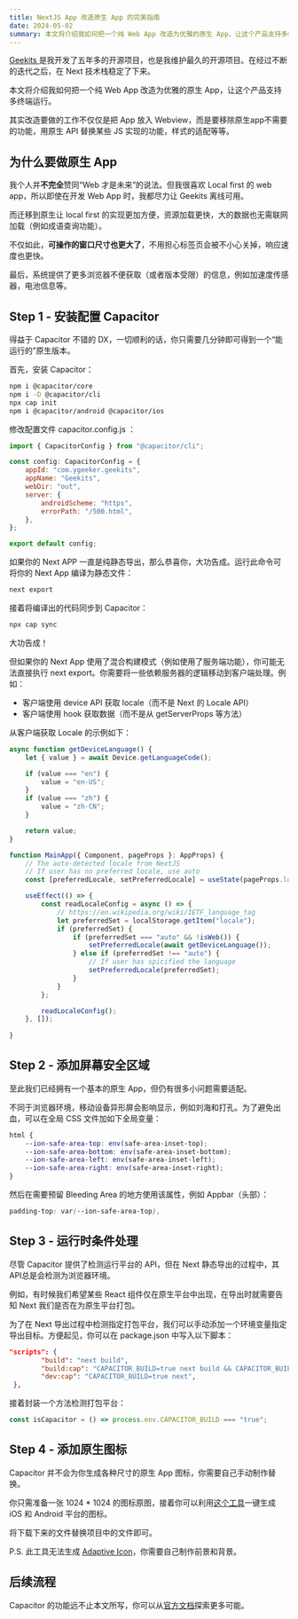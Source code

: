 ```yaml
---
title: NextJS App 改造原生 App 的完美指南
date: 2024-05-02
summary: 本文将介绍我如何把一个纯 Web App 改造为优雅的原生 App，让这个产品支持多终端运行。
---
```



[Geekits ](https://geekits.ygeeker.com/)是我开发了五年多的开源项目，也是我维护最久的开源项目。在经过不断的迭代之后，在 Next 技术栈稳定了下来。

本文将介绍我如何把一个纯 Web App 改造为优雅的原生 App，让这个产品支持多终端运行。

其实改造要做的工作不仅仅是把 App 放入 Webview，而是要移除原生app不需要的功能，用原生 API 替换某些 JS 实现的功能，样式的适配等等。

## 为什么要做原生 App

我个人并**不完全**赞同“Web 才是未来”的说法。但我很喜欢 Local first 的 web app，所以即使在开发 Web App 时，我都尽力让 Geekits 离线可用。

而迁移到原生让 local first 的实现更加方便，资源加载更快，大的数据也无需联网加载（例如成语查询功能）。

不仅如此，**可操作的窗口尺寸也更大了**，不用担心标签页会被不小心关掉，响应速度也更快。

最后，系统提供了更多浏览器不便获取（或者版本受限）的信息，例如加速度传感器，电池信息等。

## Step 1 - 安装配置 Capacitor

得益于 Capacitor 不错的 DX，一切顺利的话，你只需要几分钟即可得到一个“能运行的”原生版本。

首先，安装 Capacitor：

```bash
npm i @capacitor/core
npm i -D @capacitor/cli
npx cap init
npm i @capacitor/android @capacitor/ios
```

修改配置文件  capacitor.config.js ：

```javascript
import { CapacitorConfig } from "@capacitor/cli";

const config: CapacitorConfig = {
	appId: "com.ygeeker.geekits",
	appName: "Geekits",
	webDir: "out",
	server: {
		androidScheme: "https",
		errorPath: "/500.html",
	},
};

export default config;
```

如果你的 Next APP 一直是纯静态导出，那么恭喜你，大功告成。运行此命令可将你的 Next App 编译为静态文件：

```bash
next export
```

接着将编译出的代码同步到 Capacitor：

```bash
npx cap sync
```

大功告成！

但如果你的 Next App 使用了混合构建模式（例如使用了服务端功能），你可能无法直接执行 next export。你需要将一些依赖服务器的逻辑移动到客户端处理。例如：
- 客户端使用 device API 获取 locale（而不是 Next 的 Locale API）
- 客户端使用 hook 获取数据（而不是从 getServerProps 等方法）

从客户端获取 Locale 的示例如下：

```javascript
async function getDeviceLanguage() {
	let { value } = await Device.getLanguageCode();

	if (value === "en") {
		value = "en-US";
	}
	if (value === "zh") {
		value = "zh-CN";
	}

	return value;
}

function MainApp({ Component, pageProps }: AppProps) {
	// The auto-detected locale from NextJS
	// If user has no preferred locale, use auto
	const [preferredLocale, setPreferredLocale] = useState(pageProps.locale);

	useEffect(() => {
		const readLocaleConfig = async () => {
			// https://en.wikipedia.org/wiki/IETF_language_tag
			let preferredSet = localStorage.getItem("locale");
			if (preferredSet) {
				if (preferredSet === "auto" && !isWeb()) {
					setPreferredLocale(await getDeviceLanguage());
				} else if (preferredSet !== "auto") {
					// If user has spicified the language
					setPreferredLocale(preferredSet);
				}
			}
		};

		readLocaleConfig();
	}, []);
	
}
```

## Step 2 - 添加屏幕安全区域

至此我们已经拥有一个基本的原生 App，但仍有很多小问题需要适配。

不同于浏览器环境，移动设备异形屏会影响显示，例如刘海和打孔。为了避免出血，可以在全局 CSS 文件加如下全局变量：

```css
html {
	--ion-safe-area-top: env(safe-area-inset-top);
	--ion-safe-area-bottom: env(safe-area-inset-bottom);
	--ion-safe-area-left: env(safe-area-inset-left);
	--ion-safe-area-right: env(safe-area-inset-right);
}
```

然后在需要预留 Bleeding Area 的地方使用该属性，例如 Appbar（头部）：

```css
padding-top: var(--ion-safe-area-top),
```

## Step 3 - 运行时条件处理

尽管 Capacitor 提供了检测运行平台的 API，但在 Next 静态导出的过程中，其API总是会检测为浏览器环境。

例如，有时候我们希望某些 React 组件仅在原生平台中出现，在导出时就需要告知 Next 我们是否在为原生平台打包。

为了在 Next 导出过程中检测指定打包平台，我们可以手动添加一个环境变量指定导出目标。方便起见，你可以在 package.json 中写入以下脚本：

```json
"scripts": {
		"build": "next build",
		"build:cap": "CAPACITOR_BUILD=true next build && CAPACITOR_BUILD=true next export && npx cap sync",
		"dev:cap": "CAPACITOR_BUILD=true next",
 },
```

接着封装一个方法检测打包平台：

```javascript
const isCapacitor = () => process.env.CAPACITOR_BUILD === "true";
```

## Step 4 - 添加原生图标

Capacitor 并不会为你生成各种尺寸的原生 App 图标，你需要自己手动制作替换。

你只需准备一张 1024 * 1024 的图标原图，接着你可以利用[这个工具](https://www.appicon.co/)一键生成 iOS 和 Android 平台的图标。

将下载下来的文件替换项目中的文件即可。

P.S. 此工具无法生成 [Adaptive Icon](https://developer.android.com/develop/ui/views/launch/icon_design_adaptive)，你需要自己制作前景和背景。

## 后续流程

Capacitor 的功能远不止本文所写，你可以从[官方文档](https://capacitorjs.com/docs/)探索更多可能。
